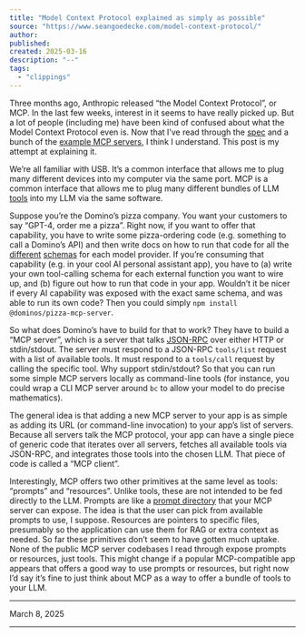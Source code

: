 ```yaml
---
title: "Model Context Protocol explained as simply as possible"
source: "https://www.seangoedecke.com/model-context-protocol/"
author:
published:
created: 2025-03-16
description: "--"
tags:
  - "clippings"
---
```

Three months ago, Anthropic released “the Model Context Protocol”, or MCP. In the last few weeks, interest in it seems to have really picked up. But a lot of people (including me) have been kind of confused about what the Model Context Protocol even is. Now that I’ve read through the [spec](https://spec.modelcontextprotocol.io/specification/2024-11-05/) and a bunch of the [example MCP servers](https://github.com/modelcontextprotocol/servers?tab=readme-ov-file), I think I understand. This post is my attempt at explaining it.

We’re all familiar with USB. It’s a common interface that allows me to plug many different devices into my computer via the same port. MCP is a common interface that allows me to plug many different bundles of LLM [tools](https://platform.openai.com/docs/guides/function-calling) into my LLM via the same software.

Suppose you’re the Domino’s pizza company. You want your customers to say “GPT-4, order me a pizza”. Right now, if you want to offer that capability, you have to write some pizza-ordering code (e.g. something to call a Domino’s API) and then write docs on how to run that code for all the [different](https://platform.openai.com/docs/guides/function-calling) [schemas](https://docs.anthropic.com/en/docs/build-with-claude/tool-use/overview) for each model provider. If you’re consuming that capability (e.g. in your cool AI personal assistant app), you have to (a) write your own tool-calling schema for each external function you want to wire up, and (b) figure out how to run that code in your app. Wouldn’t it be nicer if every AI capability was exposed with the exact same schema, and was able to run its own code? Then you could simply `npm install @dominos/pizza-mcp-server`.

So what does Domino’s have to build for that to work? They have to build a “MCP server”, which is a server that talks [JSON-RPC](https://www.jsonrpc.org/specification) over either HTTP or stdin/stdout. The server must respond to a JSON-RPC `tools/list` request with a list of available tools. It must respond to a `tools/call` request by calling the specific tool. Why support stdin/stdout? So that you can run some simple MCP servers locally as command-line tools (for instance, you could wrap a CLI MCP server around `bc` to allow your model to do precise mathematics).

The general idea is that adding a new MCP server to your app is as simple as adding its URL (or command-line invocation) to your app’s list of servers. Because all servers talk the MCP protocol, your app can have a single piece of generic code that iterates over all servers, fetches all available tools via JSON-RPC, and integrates those tools into the chosen LLM. That piece of code is called a “MCP client”.

Interestingly, MCP offers two other primitives at the same level as tools: “prompts” and “resources”. Unlike tools, these are not intended to be fed directly to the LLM. Prompts are like a [prompt directory](https://prompts.chat/) that your MCP server can expose. The idea is that the user can pick from available prompts to use, I suppose. Resources are pointers to specific files, presumably so the application can use them for RAG or extra context as needed. So far these primitives don’t seem to have gotten much uptake. None of the public MCP server codebases I read through expose prompts or resources, just tools. This might change if a popular MCP-compatible app appears that offers a good way to use prompts or resources, but right now I’d say it’s fine to just think about MCP as a way to offer a bundle of tools to your LLM.

---

March 8, 2025

---

[^1]: If you don’t know what LLM tools are, they’re ways to allow LLMs to decide to run a predefined block of code instead of immediately responding to the user (for instance, to search the internet first before answering a question).

[^2]: Yes, I know, the protocol protocol.